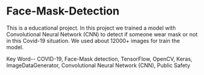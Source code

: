 # Face-Mask-Detection
This is a educational project. In this project we trained a model with Convolutional Neural Network (CNN) to detect if someone wear mask or not in this Covid-19 situation. We used about 12000+ images for train the model.

Key Word-- COVID-19, Face-Mask detection, TensorFlow, OpenCV, Keras, ImageDataGenerator, Convolutional Neural Network (CNN), Public Safety
